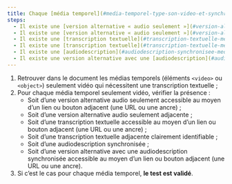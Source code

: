 ```yaml
---
title: Chaque [média temporel](#media-temporel-type-son-video-et-synchronise) pré-enregistré seulement vidéo vérifie-t-il, si nécessaire, l’une de ces conditions (hors cas particuliers) ?
steps:
  - Il existe une [version alternative « audio seulement »](#version-alternative-audio-seulement) accessible via un [lien ou bouton adjacent](#lien-ou-bouton-adjacent) ;
  - Il existe une [version alternative « audio seulement »](#version-alternative-audio-seulement) adjacente clairement identifiable ;
  - Il existe une [transcription textuelle](#transcription-textuelle-media-temporel) accessible via un [lien ou bouton adjacent](#lien-ou-bouton-adjacent) ;
  - Il existe une [transcription textuelle](#transcription-textuelle-media-temporel) adjacente clairement identifiable ;
  - Il existe une [audiodescription](#audiodescription-synchronisee-media-temporel) synchronisée ;
  - Il existe une version alternative avec une [audiodescription](#audiodescription-synchronisee-media-temporel) synchronisée accessible via un [lien ou bouton adjacent](#lien-ou-bouton-adjacent).
---
```


1. Retrouver dans le document les médias temporels (éléments `<video>` ou `<object>`) seulement vidéo qui nécessitent une transcription textuelle ;
2. Pour chaque média temporel seulement vidéo, vérifier la présence :
   - Soit d’une version alternative audio seulement accessible au moyen d’un lien ou bouton adjacent (une URL ou une ancre) ;
   - Soit d’une version alternative audio seulement adjacente ;
   - Soit d’une transcription textuelle accessible au moyen d’un lien ou bouton adjacent (une URL ou une ancre) ;
   - Soit d’une transcription textuelle adjacente clairement identifiable ;
   - Soit d’une audiodescription synchronisée ;
   - Soit d’une version alternative avec une audiodescription synchronisée accessible au moyen d’un lien ou bouton adjacent (une URL ou une ancre).
3. Si c’est le cas pour chaque média temporel, **le test est validé**.

